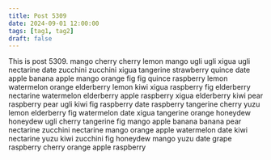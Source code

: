 ```yaml
---
title: Post 5309
date: 2024-09-01 12:00:00
tags: [tag1, tag2]
draft: false
---
```

This is post 5309.
mango
cherry
cherry
lemon
mango
ugli
ugli
xigua
ugli
nectarine
date
zucchini
zucchini
xigua
tangerine
strawberry
quince
date
apple
banana
apple
mango
orange
fig
fig
quince
raspberry
lemon
watermelon
orange
elderberry
lemon
kiwi
xigua
raspberry
fig
elderberry
nectarine
watermelon
elderberry
apple
raspberry
xigua
elderberry
kiwi
pear
raspberry
pear
ugli
kiwi
fig
raspberry
date
raspberry
tangerine
cherry
yuzu
lemon
elderberry
fig
watermelon
date
xigua
tangerine
orange
honeydew
honeydew
ugli
cherry
tangerine
fig
mango
apple
banana
banana
pear
nectarine
zucchini
nectarine
mango
orange
apple
watermelon
date
kiwi
nectarine
yuzu
kiwi
zucchini
fig
honeydew
mango
yuzu
date
grape
raspberry
cherry
orange
apple
raspberry
